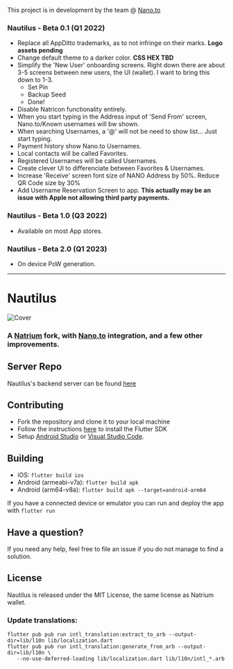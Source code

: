 This project is in development by the team @ [Nano.to](https://nano.to/development)

### Nautilus - Beta 0.1 (Q1 2022)

- Replace all AppDitto trademarks, as to not infringe on their marks. **Logo assets pending**
- Change default theme to a darker color. **CSS HEX TBD**
- Simplify the 'New User' onboarding screens. Right down there are about 3-5 screens between new users, the UI (wallet). I want to bring this down to 1-3. 
   - Set Pin
   - Backup Seed
   - Done!
- Disable Natricon functionality entirely. 
- When you start typing in the Address input of 'Send From' screen, Nano.to/Known usernames will bw shown. 
- When searching Usernames, a '@' will not be need to show list... Just start typing.
- Payment history show Nano.to Usernames.
- Local contacts will be called Favorites. 
- Registered Usernames will be called Usernames. 
- Create clever UI to differenciate between Favorites & Usernames. 
- Increase 'Receive' screen font size of NANO Address by 50%. Reduce QR Code size by 30%
- Add Username Reservation Screen to app. **This actually may be an issue with Apple not allowing third party payments.**

### Nautilus - Beta 1.0 (Q3 2022)

- Available on most App stores. 

### Nautilus - Beta 2.0 (Q1 2023)

- On device PoW generation.

---

# Nautilus

![Cover](https://raw.githubusercontent.com/fwd/nautilus/master/.github/banner.png)

### A [Natrium](https://github.com/appditto/natrium_wallet_flutter) fork, with [Nano.to](https://github.com/formsend/nano) integration, and a few other improvements.

## Server Repo

Nautilus's backend server can be found [here](https://github.com/fwd/nautilus-server)

## Contributing

* Fork the repository and clone it to your local machine
* Follow the instructions [here](https://flutter.io/docs/get-started/install) to install the Flutter SDK
* Setup [Android Studio](https://flutter.io/docs/development/tools/android-studio) or [Visual Studio Code](https://flutter.io/docs/development/tools/vs-code).

## Building

* iOS: `flutter build ios`
* Android (armeabi-v7a): `flutter build apk`
* Android (arm64-v8a): `flutter build apk --target=android-arm64`

If you have a connected device or emulator you can run and deploy the app with `flutter run`

## Have a question?

If you need any help, feel free to file an issue if you do not manage to find a solution.

## License

Nautilus is released under the MIT License, the same license as Natrium wallet.

### Update translations:

```
flutter pub pub run intl_translation:extract_to_arb --output-dir=lib/l10n lib/localization.dart
flutter pub pub run intl_translation:generate_from_arb --output-dir=lib/l10n \
   --no-use-deferred-loading lib/localization.dart lib/l10n/intl_*.arb
```

